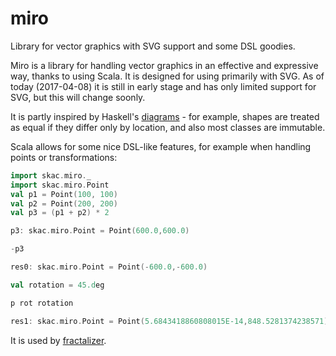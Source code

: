 # miro
Library for vector graphics with SVG support and some DSL goodies.

Miro is a library for handling vector graphics in an effective and expressive way, thanks to using Scala. It is designed for using primarily with SVG. As of today (2017-04-08) it is still in early stage and has only limited support for SVG, but this will change soonly.

It is partly inspired by Haskell's <a href="http://projects.haskell.org/diagrams/">diagrams</a> - for example, shapes are treated as equal if they differ only by location, and also most classes are immutable.

Scala allows for some nice DSL-like features, for example when handling points or transformations:
~~~ scala
import skac.miro._
import skac.miro.Point
val p1 = Point(100, 100)
val p2 = Point(200, 200)
val p3 = (p1 + p2) * 2
~~~

~~~ scala
p3: skac.miro.Point = Point(600.0,600.0)
~~~

~~~ scala
-p3
~~~

~~~ scala
res0: skac.miro.Point = Point(-600.0,-600.0)
~~~

~~~ scala
val rotation = 45.deg
~~~

~~~ scala
p rot rotation
~~~

~~~ scala
res1: skac.miro.Point = Point(5.6843418860808015E-14,848.5281374238571)
~~~

It is used by <a href="https://github.com/skac112/fractalizer">fractalizer</a>.









